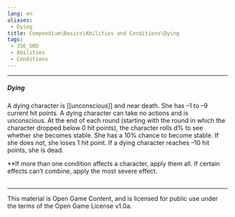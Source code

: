 ```yaml
---
lang: en
aliases:
 - Dying
title: Compendium\Basics\Abilities and Conditions\Dying
tags: 
 - 35E_SRD
 - Abilities
 - Conditions
---
```


---
##### Dying

A dying character is [[unconscious]] and near death. She has –1 to –9 current hit points. A dying character can take no actions and is unconscious. At the end of each round (starting with the round in which the character dropped below 0 hit points), the character rolls d% to see whether she becomes stable. She has a 10% chance to become stable. If she does not, she loses 1 hit point. If a dying character reaches –10 hit points, she is dead.


**If more than one condition affects a character, apply them all. If certain effects can’t combine, apply the most severe effect.
<br><br>



---



This material is Open Game Content, and is licensed for public use under the terms of the Open Game License v1.0a.

